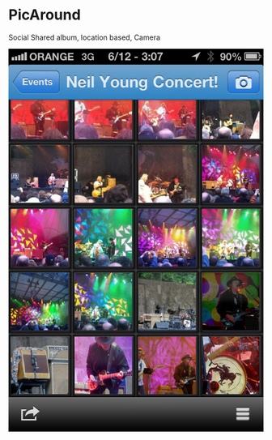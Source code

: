 # PicAround
Social Shared album, location based, Camera

![ios1](https://github.com/benchuk/PicAround/blob/master/ios6.PNG)
